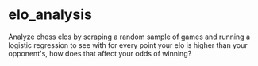 # elo_analysis

Analyze chess elos by scraping a random sample of games and running a logistic regression to see with for every point your elo is higher than your opponent's, how does that affect your odds of winning? 
